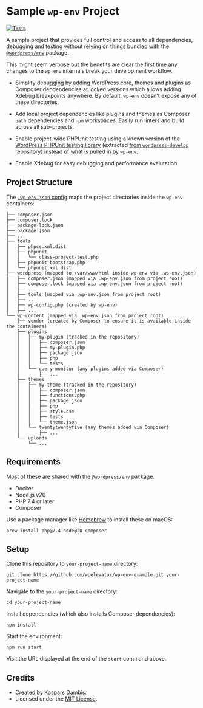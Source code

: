 # Sample `wp-env` Project

[![Tests](https://github.com/wpelevator/wp-env-example/actions/workflows/test.yml/badge.svg)](https://github.com/wpelevator/wp-env-example/actions/workflows/test.yml)

A sample project that provides full control and access to all dependencies, debugging and testing without relying on things bundled with the [`@wordpress/env`](https://developer.wordpress.org/block-editor/reference-guides/packages/packages-env/) package.

This might seem verbose but the benefits are clear the first time any changes to the `wp-env` internals break your development workflow.

- Simplify debugging by adding WordPress core, themes and plugins as Composer depdendencies at locked versions which allows adding Xdebug breakpoints anywhere. By default, `wp-env` doesn't expose any of these directories.

- Add local project dependencies like plugins and themes as Composer `path` dependencies and `npm` workspaces. Easily run linters and build across all sub-projects.

- Enable project-wide PHPUnit testing using a known version of the [WordPress PHPUnit testing library](https://github.com/wp-phpunit/docs) (extracted [from `wordpress-develop` repository](https://github.com/WordPress/wordpress-develop/tree/trunk/tests/phpunit)) instead of [what is pulled in by `wp-env`](https://github.com/WordPress/gutenberg/blob/5bc7972991278b1cf2ce3b32c0e5f93bfa8dc69b/packages/env/lib/download-wp-phpunit.js#L72-L140).

- Enable Xdebug for easy debugging and performance evalutation.

## Project Structure

The [`.wp-env.json` config](.wp-env.json) maps the project directories inside the `wp-env` containers:

    ├── composer.json
    ├── composer.lock
    ├── package-lock.json
    ├── package.json
    ├── ...
    ├── tools
    │   ├── phpcs.xml.dist
    │   ├── phpunit
    │   │   └── class-project-test.php
    │   ├── phpunit-bootstrap.php
    │   └── phpunit.xml.dist
    ├── wordpress (mapped to /var/www/html inside wp-env via .wp-env.json)
    │   ├── composer.json (mapped via .wp-env.json from project root)
    │   ├── composer.lock (mapped via .wp-env.json from project root)
    │   ├── ...
    │   ├── tools (mapped via .wp-env.json from project root)
    │   ├── ...
    │   ├── wp-config.php (created by wp-env)
    │   ├── ...
    └── wp-content (mapped via .wp-env.json from project root)
        ├── vendor (created by Composer to ensure it is available inside the containers)
        ├── plugins
        │   ├── my-plugin (tracked in the repository)
        │   │   ├── composer.json
        │   │   ├── my-plugin.php
        │   │   ├── package.json
        │   │   ├── php
        │   │   └── tests
        │   └── query-monitor (any plugins added via Composer)
        │       ├── ...
        ├── themes
        │   ├── my-theme (tracked in the repository)
        │   │   ├── composer.json
        │   │   ├── functions.php
        │   │   ├── package.json
        │   │   ├── php
        │   │   ├── style.css
        │   │   ├── tests
        │   │   └── theme.json
        │   └── twentytwentyfive (any themes added via Composer)
        │       ├── ...
        └── uploads
            └── ...

## Requirements

Most of these are shared with the `@wordpress/env` package.

- Docker
- Node.js v20
- PHP 7.4 or later
- Composer

Use a package manager like [Homebrew](https://brew.sh/) to install these on macOS:

    brew install php@7.4 node@20 composer


## Setup

Clone this repository to `your-project-name` directory:

    git clone https://github.com/wpelevator/wp-env-example.git your-project-name

Navigate to the `your-project-name` directory:

    cd your-project-name

Install dependencies (which also installs Composer dependencies):

    npm install

Start the environment:

    npm run start

Visit the URL displayed at the end of the `start` command above.


## Credits

- Created by [Kaspars Dambis](https://kaspars.net).
- Licensed under the [MIT License](LICENSE.md).